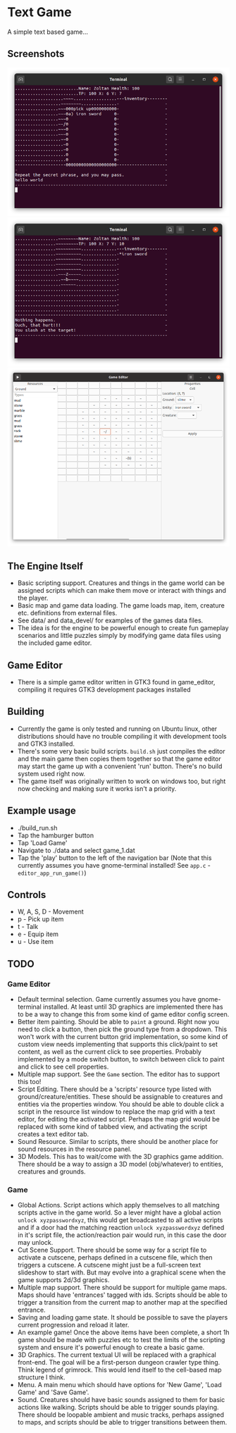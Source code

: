 # Text Game
A simple text based game...

## Screenshots
![Example gameplay](screenshots/game.png)
![Example gameplay](screenshots/game2.png)
![The game editor](screenshots/game_editor.png)


## The Engine Itself
- Basic scripting support. Creatures and things in the game world can be assigned scripts which can make them move or interact with things and the player.
- Basic map and game data loading. The game loads map, item, creature etc. definitions from external files.
- See data/ and data_devel/ for examples of the games data files.
- The idea is for the engine to be powerful enough to create fun gameplay scenarios and little puzzles simply by modifying game data files using the included game editor.

## Game Editor
- There is a simple game editor written in GTK3 found in game_editor, compiling it requires GTK3 development packages installed

## Building
- Currently the game is only tested and running on Ubuntu linux, other distributions should have no trouble compiling it with development tools and GTK3 installed.
- There's some very basic build scripts. `build.sh` just compiles the editor and the main game then copies them together so that the game editor may start the game up with a convenient 'run' button. There's no build system used right now.
- The game itself was originally written to work on windows too, but right now checking and making sure it works isn't a priority.

## Example usage
- ./build_run.sh
- Tap the hamburger button
- Tap 'Load Game'
- Navigate to ./data and select game_1.dat
- Tap the 'play' button to the left of the navigation bar
(Note that this currently assumes you have gnome-terminal installed! See `app.c` - `editor_app_run_game()`)

## Controls
- W, A, S, D - Movement
- p - Pick up item
- t - Talk
- e - Equip item
- u - Use item


## TODO
### Game Editor
- Default terminal selection. Game currently assumes you have gnome-terminal installed. At least until 3D graphics are implemented there has to be a way to change this from some kind of game editor config screen.
- Better item painting. Should be able to `paint` a ground. Right now you need to click a button, then pick the ground type from a dropdown. This won't work with the current button grid implementation, so some kind of custom view needs implementing that supports this click/paint to set content, as well as the current click to see properties. Probably implemented by a mode switch button, to switch between click to paint and click to see cell properties.
- Multiple map support. See the `Game` section. The editor has to support this too!
- Script Editing. There should be a 'scripts' resource type listed with ground/creature/entities. These should be assignable to creatures and entities via the properties window. You should be able to double click a script in the resource list window to replace the map grid with a text editor, for editing the activated script. Perhaps the map grid would be replaced with some kind of tabbed view, and activating the script creates a text editor tab.
- Sound Resource. Similar to scripts, there should be another place for sound resources in the resource panel.
- 3D Models. This has to wait/come with the 3D graphics game addition. There should be a way to assign a 3D model (obj/whatever) to entities, creatures and grounds.

### Game
- Global Actions. Script actions which apply themselves to all matching scripts active in the game world. So a lever might have a global action `unlock xyzpasswordxyz`, this would get broadcasted to all active scripts and if a door had the matching reaction `unlock xyzpasswordxyz` defined in it's script file, the action/reaction pair would run, in this case the door may unlock.
- Cut Scene Support. There should be some way for a script file to activate a cutscene, perhaps defined in a cutscene file, which then triggers a cutscene. A cutscene might just be a full-screen text slideshow to start with. But may evolve into a graphical scene when the game supports 2d/3d graphics.
- Multiple map support. There should be support for multiple game maps. Maps should have 'entrances' tagged with ids. Scripts should be able to trigger a transition from the current map to another map at the specified entrance.
- Saving and loading game state. It should be possible to save the players current progression and reload it later.
- An example game! Once the above items have been complete, a short 1h game should be made with puzzles etc to test the limits of the scripting system and ensure it's powerful enough to create a basic game.
- 3D Graphics. The current textual UI will be replaced with a graphical front-end. The goal will be a first-person dungeon crawler type thing. Think legend of grimrock. This would lend itself to the cell-based map structure I think.
- Menu. A main menu which should have options for 'New Game', 'Load Game' and 'Save Game'.
- Sound. Creatures should have basic sounds assigned to them for basic actions like walking. Scripts should be able to trigger sounds playing. There should be loopable ambient and music tracks, perhaps assigned to maps, and scripts should be able to trigger transitions between them.

